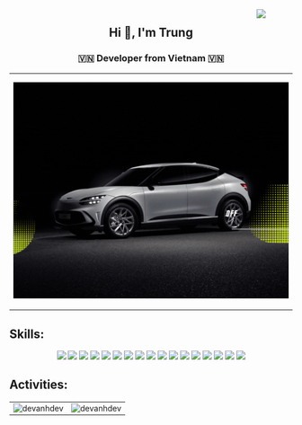 <!-- <img align="left" width="400" src="https://github.githubassets.com/images/modules/profile/profile-first-repo.svg" /> -->
<img align="right" width="64" src="https://avatars.githubusercontent.com/u/176759430?v=4" />
<!-- <img align="right" width="64" src="https://img.icons8.com/color/48/vietnam-circular.png" /> -->

<h2 align="center">Hi 👋, I'm Trung</h2>
<p align="center">
  <h3 align="center">🇻🇳 Developer from Vietnam 🇻🇳</h3>
</p>

<table style="width:100%;">
  <tr>
    <td>
      <p align="center"> 
        <img src="https://github.com/DevAnhDev/DevAnhDev/blob/main/profile.gif" alt="dev" width="100%"/>
      </p>
    </td>
  </tr>
</table>

## Skills:
<p align="center">
  <img src="https://img.icons8.com/color/48/000000/java-coffee-cup-logo.png"/>
  <img src="https://img.icons8.com/color/48/000000/javascript.png"/>
  <img src="https://img.icons8.com/color/48/000000/python.png"/>
  <img src="https://img.icons8.com/color/48/000000/c-programming.png"/>
  <img src="https://img.icons8.com/color/48/000000/html-5.png"/>
  <img src="https://img.icons8.com/color/48/000000/css3.png"/>
  <img src="https://img.icons8.com/color/48/000000/react-native.png"/>
  <img src="https://img.icons8.com/color/48/000000/material-ui.png"/>
  <img src="https://img.icons8.com/color/48/000000/nodejs.png"/>
  <img src="https://img.icons8.com/color/48/000000/spring-logo.png"/>
  <img src="https://img.icons8.com/color/48/000000/mysql-logo.png"/>
  <img src="https://img.icons8.com/color/48/000000/postgreesql.png"/>
  <img src="https://img.icons8.com/color/48/000000/mongodb.png"/>
  <img src="https://img.icons8.com/color/48/000000/linux.png"/>
  <img src="https://img.icons8.com/color/48/000000/github.png"/>
  <img src="https://img.icons8.com/color/48/000000/docker.png"/>
  <img src="https://img.icons8.com/color/48/000000/nginx.png"/>
</p>

## Activities:

<table style="width:100%;">
  <tr>
    <td>
      <img src="https://github-readme-stats.vercel.app/api/top-langs/?username=devanhdev&bg_color=FFFFFF00&text_color=179fa3&layout=compact&hide=CSS&langs_count=10&custom_title=Top%20Languages%20Used" alt="devanhdev" width="100%"/>
    </td>
    <td>
      <img src="https://github-readme-stats.vercel.app/api?username=devanhdev&bg_color=FFFFFF00&text_color=179fa3&show_icons=true&count_private=true&include_all_commits=true&custom_title=GitHub%20Stats" alt="devanhdev" width="100%"/>
    </td>
  </tr>
</table>

